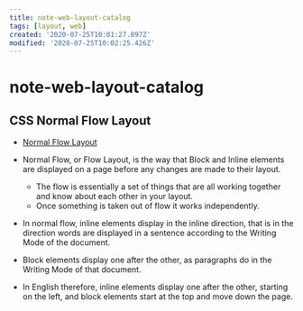 ```yaml
---
title: note-web-layout-catalog
tags: [layout, web]
created: '2020-07-25T10:01:27.897Z'
modified: '2020-07-25T10:02:25.426Z'
---
```


# note-web-layout-catalog

## CSS Normal Flow Layout

- [Normal Flow Layout](https://developer.mozilla.org/en-US/docs/Web/CSS/CSS_Flow_Layout)

- Normal Flow, or Flow Layout, is the way that Block and Inline elements are displayed on a page before any changes are made to their layout. 
  - The flow is essentially a set of things that are all working together and know about each other in your layout. 
  - Once something is taken out of flow it works independently.
- In normal flow, inline elements display in the inline direction, that is in the direction words are displayed in a sentence according to the Writing Mode of the document. 
- Block elements display one after the other, as paragraphs do in the Writing Mode of that document. 
- In English therefore, inline elements display one after the other, starting on the left, and block elements start at the top and move down the page.
